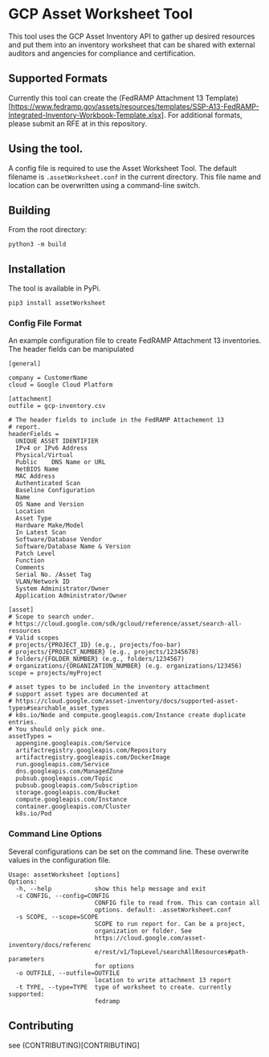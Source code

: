 # GCP Asset Worksheet Tool

This tool uses the GCP Asset Inventory API to gather up desired resources and put them into an inventory worksheet that can be shared with external auditors and angencies for compliance and certification. 

## Supported Formats

Currently this tool can create the (FedRAMP Attachment 13 Template)[https://www.fedramp.gov/assets/resources/templates/SSP-A13-FedRAMP-Integrated-Inventory-Workbook-Template.xlsx]. For additional formats, please submit an RFE at in this repository. 

## Using the tool. 

A config file is required to use the Asset Worksheet Tool. The default filename is `.assetWorksheet.conf` in the current directory. This file name and location can be overwritten using a command-line switch. 

## Building

From the root directory: 

```
python3 -m build
```

## Installation 

The tool is available in PyPi. 

```
pip3 install assetWorksheet
```

### Config File Format

An example configuration file to create FedRAMP Attachment 13 inventories. The header fields can be manipulated  

```
[general]

company = CustomerName
cloud = Google Cloud Platform

[attachment]
outfile = gcp-inventory.csv

# The header fields to include in the FedRAMP Attachement 13
# report.
headerFields = 
  UNIQUE ASSET IDENTIFIER
  IPv4 or IPv6 Address	
  Physical/Virtual	
  Public	DNS Name or URL	
  NetBIOS Name	
  MAC Address	
  Authenticated Scan	
  Baseline Configuration 
  Name	
  OS Name and Version	
  Location	
  Asset Type	
  Hardware Make/Model	
  In Latest Scan	
  Software/Database Vendor	
  Software/Database Name & Version	
  Patch Level	
  Function	
  Comments	
  Serial No. /Asset Tag	
  VLAN/Network ID	
  System Administrator/Owner	
  Application Administrator/Owner

[asset]
# Scope to search under. 
# https://cloud.google.com/sdk/gcloud/reference/asset/search-all-resources
# Valid scopes
# projects/{PROJECT_ID} (e.g., projects/foo-bar)
# projects/{PROJECT_NUMBER} (e.g., projects/12345678)
# folders/{FOLDER_NUMBER} (e.g., folders/1234567)
# organizations/{ORGANIZATION_NUMBER} (e.g. organizations/123456)
scope = projects/myProject

# asset types to be included in the inventory attachment
# support asset types are documented at 
# https://cloud.google.com/asset-inventory/docs/supported-asset-types#searchable_asset_types
# k8s.io/Node and compute.googleapis.com/Instance create duplicate entries. 
# You should only pick one.
assetTypes = 
  appengine.googleapis.com/Service
  artifactregistry.googleapis.com/Repository	
  artifactregistry.googleapis.com/DockerImage
  run.googleapis.com/Service
  dns.googleapis.com/ManagedZone
  pubsub.googleapis.com/Topic
  pubsub.googleapis.com/Subscription
  storage.googleapis.com/Bucket
  compute.googleapis.com/Instance
  container.googleapis.com/Cluster
  k8s.io/Pod
```

### Command Line Options 

Several configurations can be set on the command line. These overwrite values in the configuration file. 

```
Usage: assetWorksheet [options]
Options:
  -h, --help            show this help message and exit
  -c CONFIG, --config=CONFIG
                        CONFIG file to read from. This can contain all
                        options. default: .assetWorksheet.conf
  -s SCOPE, --scope=SCOPE
                        SCOPE to run report for. Can be a project,
                        organization or folder. See
                        https://cloud.google.com/asset-inventory/docs/referenc
                        e/rest/v1/TopLevel/searchAllResources#path-parameters
                        for options
  -o OUTFILE, --outfile=OUTFILE
                        location to write attachment 13 report
  -t TYPE, --type=TYPE  type of worksheet to create. currently supported:
                        fedramp
```

## Contributing 

see (CONTRIBUTING)[CONTRIBUTING]
